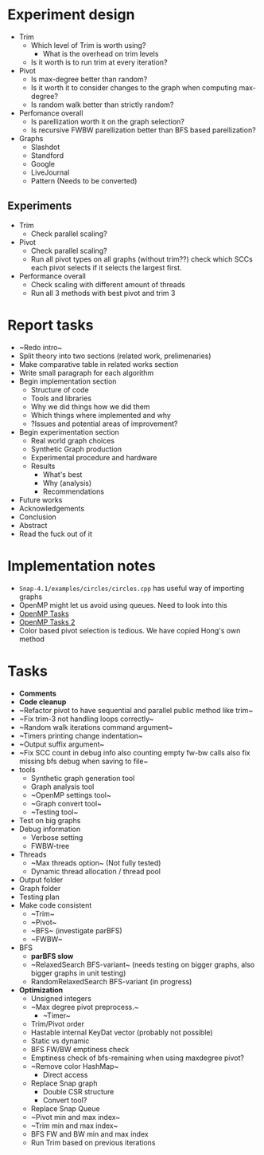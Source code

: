# Experiment design
* Trim
  * Which level of Trim is worth using?
    * What is the overhead on trim levels
  * Is it worth is to run trim at every iteration?
* Pivot
  * Is max-degree better than random?
  * Is it worth it to consider changes to the graph when computing max-degree?
  * Is random walk better than strictly random?
* Perfomance overall
  * Is parellization worth it on the graph selection?
  * Is recursive FWBW parellization better than BFS based parellization?
* Graphs
  * Slashdot
  * Standford
  * Google
  * LiveJournal
  * Pattern (Needs to be converted)

## Experiments
* Trim
  * Check parallel scaling?
* Pivot
  * Check parallel scaling?
  * Run all pivot types on all graphs (without trim??) check which SCCs each pivot selects if it selects the largest first.
* Performance overall
  * Check scaling with different amount of threads
  * Run all 3 methods with best pivot and trim 3

# Report tasks
* ~Redo intro~
* Split theory into two sections (related work, prelimenaries)
* Make comparative table in related works section
* Write small paragraph for each algorithm
* Begin implementation section
  * Structure of code
  * Tools and libraries
  * Why we did things how we did them
  * Which things where implemented and why
  * ?Issues and potential areas of improvement?
* Begin experimentation section
  * Real world graph choices
  * Synthetic Graph production
  * Experimental procedure and hardware
  * Results
    * What's best
    * Why (analysis)
    * Recommendations
* Future works
* Acknowledgements
* Conclusion
* Abstract
* Read the fuck out of it

# Implementation notes
* `Snap-4.1/examples/circles/circles.cpp` has useful way of importing graphs
* OpenMP might let us avoid using queues. Need to look into this
* [OpenMP Tasks](http://pages.tacc.utexas.edu/~eijkhout/pcse/html/omp-task.html)
* [OpenMP Tasks 2](https://openmp.org/wp-content/uploads/sc13.tasking.ruud.pdf)
* Color based pivot selection is tedious. We have copied Hong's own method

# Tasks
* **Comments**
* **Code cleanup**
* ~Refactor pivot to have sequential and parallel public method like trim~
* ~Fix trim-3 not handling loops correctly~
* ~Random walk iterations command argument~
* ~Timers printing change indentation~
* ~Output suffix argument~
* ~Fix SCC count in debug info also counting empty fw-bw calls also fix missing bfs debug when saving to file~
* tools
  * Synthetic graph generation tool
  * Graph analysis tool
  * ~OpenMP settings tool~
  * ~Graph convert tool~
  * ~Testing tool~
* Test on big graphs
* Debug information
  * Verbose setting
  * FWBW-tree
* Threads
  * ~Max threads option~ (Not fully tested)
  * Dynamic thread allocation / thread pool
* Output folder
* Graph folder
* Testing plan
* Make code consistent
  * ~Trim~
  * ~Pivot~
  * ~BFS~ (investigate parBFS)
  * ~FWBW~
* BFS
  * **parBFS slow**
  * ~RelaxedSearch BFS-variant~ (needs testing on bigger graphs, also bigger graphs in unit testing)
  * RandomRelaxedSearch BFS-variant (in progress)
* **Optimization**
  * Unsigned integers
  * ~Max degree pivot preprocess.~
    * ~Timer~
  * Trim/Pivot order
  * Hastable internal KeyDat vector (probably not possible)
  * Static vs dynamic
  * BFS FW/BW emptiness check
  * Emptiness check of bfs-remaining when using maxdegree pivot?
  * ~Remove color HashMap~
    * Direct access
  * Replace Snap graph
    * Double CSR structure
    * Convert tool?
  * Replace Snap Queue
  * ~Pivot min and max index~
  * ~Trim min and max index~
  * BFS FW and BW min and max index
  * Run Trim based on previous iterations

